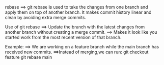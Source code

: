 rebase
==> git rebase is used to take the changes from one branch and apply them on top of another branch.
It makes commit history linear and clean by avoiding extra merge commits.

Use of git rebase
==> Update the branch with the latest changes from another branch without creating a merge commit.
==> Makes it look like you started work from the most recent version of that branch.

Example:
==> We are working on a feature branch while the main branch has received new commits.
==>Instead of merging,we can run:
git checkout feature
git rebase main